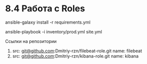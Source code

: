 # 8.4 Работа с Roles


ansible-galaxy install -r requirements.yml  

ansible-playbook -i inventory/prod.yml site.yml  


Ссылки на репозитории  

1.    src: git@github.com:Dmitriy-rzn/filebeat-role.git    name: filebeat  
2.    src: git@github.com:Dmitriy-rzn/kibana-role.git      name: kibana  

